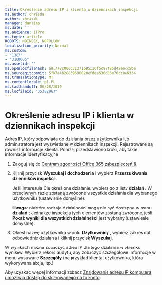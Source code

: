 ```yaml
---
title: Określenie adresu IP i klienta w dziennikach inspekcji
ms.author: chrisda
author: chrisda
manager: dansimp
ms.date: ''
ms.audience: ITPro
ms.topic: article
ROBOTS: NOINDEX, NOFOLLOW
localization_priority: Normal
ms.custom:
- "1367"
- "3100005"
ms.assetid: ''
ms.openlocfilehash: a91778c006531371b85116f5c97485d42e6cc5be
ms.sourcegitcommit: 5fb7a4b28859690020efdea630d03e70cc0e6334
ms.translationtype: MT
ms.contentlocale: pl-PL
ms.lasthandoff: 06/28/2019
ms.locfileid: "35382963"
---
```

# <a name="identify-ip-address-and-client-in-audit-logs"></a>Określenie adresu IP i klienta w dziennikach inspekcji

Adres IP, który odpowiada do działania przez użytkownika lub administratora jest wyświetlane w dziennikach inspekcji. Rejestrowane są również informacje klienta. Poniżej przedstawiono kroki, aby takie informacje identyfikacyjne

1. Zaloguj się do [Centrum zgodności Office 365 zabezpieczeń &](https://protection.office.com/)

2. Kliknij przycisk **Wyszukaj i dochodzenia** i wybierz **Przeszukiwania dzienników inspekcji**.

   Jeśli interesują Cię określone działanie, wybierz go z listy **działań** . W przeciwnym razie zostaną zwrócone wszystkie działania dla wybranego użytkownika (ustawienie domyślne).

   **Uwaga**: niektóre rodzaje działalności mogą nie być dostępne w menu **działań** ; Jednakże inspekcja tych elementów zostaną zwrócone, jeśli **Pokaż wyniki dla wszystkich działalności** jest wybrany (ustawienie domyślne).

3. Określ nazwę użytkownika w polu **Użytkownicy** , wybierz zakres dat odpowiednie działania i kliknij przycisk **Wyszukaj**.

W wynikach można zobaczyć adres IP dla tego działania w okienku wyników. Wybierz rekord audytu, aby zobaczyć szczegółowe informacje w menu wysuwane **Szczegóły** (na przykład klienta, użytkownika, która wykonywana akcja, itp.).

Aby uzyskać więcej informacji zobacz [Znajdowanie adresu IP komputera umożliwia dostęp do skierowanego na to konto](https://docs.microsoft.com/office365/securitycompliance/auditing-troubleshooting-scenarios#finding-the-ip-address-of-the-computer-used-to-access-a-compromised-account).
